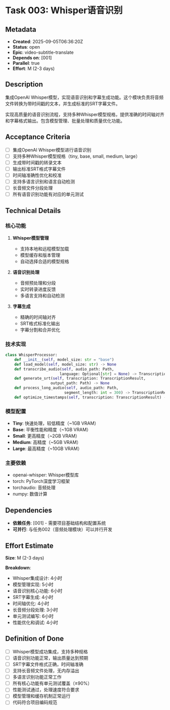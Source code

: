 # Task 003: Whisper语音识别

## Metadata
- **Created**: 2025-09-05T06:36:20Z
- **Status**: open
- **Epic**: video-subtitle-translate
- **Depends on**: [001]
- **Parallel**: true
- **Effort**: M (2-3 days)

## Description
集成OpenAI Whisper模型，实现语音识别和字幕生成功能。这个模块负责将音频文件转换为带时间戳的文本，并生成标准的SRT字幕文件。

实现高质量的语音识别流程，支持多种Whisper模型规格，提供准确的时间轴对齐和字幕格式输出。包含模型管理、批量处理和质量优化功能。

## Acceptance Criteria
- [ ] 集成OpenAI Whisper模型进行语音识别
- [ ] 支持多种Whisper模型规格（tiny, base, small, medium, large）
- [ ] 生成带时间戳的转录文本
- [ ] 输出标准SRT格式字幕文件
- [ ] 时间轴准确性优化和校准
- [ ] 支持多语言识别和语言自动检测
- [ ] 长音频文件分段处理
- [ ] 所有语音识别功能有对应的单元测试

## Technical Details
### 核心功能
1. **Whisper模型管理**
   - 支持本地和远程模型加载
   - 模型缓存和版本管理
   - 自动选择合适的模型规格

2. **语音识别处理**
   - 音频预处理和分段
   - 实时转录进度反馈
   - 多语言支持和自动检测

3. **字幕生成**
   - 精确的时间轴对齐
   - SRT格式标准化输出
   - 字幕分割和合并优化

### 技术实现
```python
class WhisperProcessor:
    def __init__(self, model_size: str = "base")
    def load_model(self, model_size: str) -> None
    def transcribe_audio(self, audio_path: Path, 
                        language: Optional[str] = None) -> TranscriptionResult
    def generate_srt(self, transcription: TranscriptionResult, 
                    output_path: Path) -> None
    def process_long_audio(self, audio_path: Path, 
                          segment_length: int = 300) -> TranscriptionResult
    def optimize_timestamps(self, transcription: TranscriptionResult) -> None
```

### 模型配置
- **Tiny**: 快速处理，较低精度（~1GB VRAM）
- **Base**: 平衡性能和精度（~1GB VRAM）
- **Small**: 更高精度（~2GB VRAM）
- **Medium**: 高精度（~5GB VRAM）
- **Large**: 最高精度（~10GB VRAM）

### 主要依赖
- openai-whisper: Whisper模型库
- torch: PyTorch深度学习框架
- torchaudio: 音频处理
- numpy: 数值计算

## Dependencies
- **依赖任务**: [001] - 需要项目基础结构和配置系统
- **可并行**: 与任务002（音频处理模块）可以并行开发

## Effort Estimate
**Size**: M (2-3 days)

**Breakdown**:
- Whisper集成设计: 4小时
- 模型管理实现: 5小时
- 语音识别核心功能: 6小时
- SRT字幕生成: 4小时
- 时间轴优化: 4小时
- 长音频分段处理: 3小时
- 单元测试编写: 6小时
- 性能优化和调试: 4小时

## Definition of Done
- [ ] Whisper模型成功集成，支持多种规格
- [ ] 语音识别功能正常，输出质量达到预期
- [ ] SRT字幕文件格式正确，时间轴准确
- [ ] 支持长音频文件处理，无内存溢出
- [ ] 多语言识别功能正常工作
- [ ] 所有核心功能有单元测试覆盖（≥90%）
- [ ] 性能测试通过，处理速度符合要求
- [ ] 模型管理和缓存机制正常运行
- [ ] 代码符合项目编码规范
